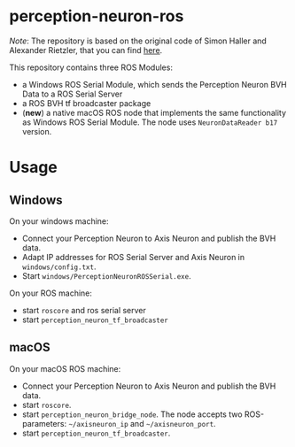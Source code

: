 # perception-neuron-ros
*Note*: The repository is based on the original code of Simon Haller and Alexander Rietzler, that you can find [here](https://github.com/smhaller/perception-neuron-ros).

This repository contains three ROS Modules: 
- a Windows ROS Serial Module, which sends the Perception Neuron BVH Data to a ROS Serial Server
- a ROS BVH tf broadcaster package
- (**new**) a native macOS ROS node that implements the same functionality as Windows ROS Serial Module. The node uses `NeuronDataReader b17` version.

Usage 
=====

## Windows
On your windows machine:

- Connect your Perception Neuron to Axis Neuron and publish the BVH data.
- Adapt IP addresses for ROS Serial Server and Axis Neuron in `windows/config.txt`.
- Start `windows/PerceptionNeuronROSSerial.exe`.


On your ROS machine:

- start `roscore` and ros serial server
- start `perception_neuron_tf_broadcaster`

## macOS

On your macOS ROS machine:

- Connect your Perception Neuron to Axis Neuron and publish the BVH data.
- start `roscore`. 
- start `perception_neuron_bridge_node`. The node accepts two ROS-parameters: `~/axisneuron_ip` and `~/axisneuron_port`.
- start `perception_neuron_tf_broadcaster`.
